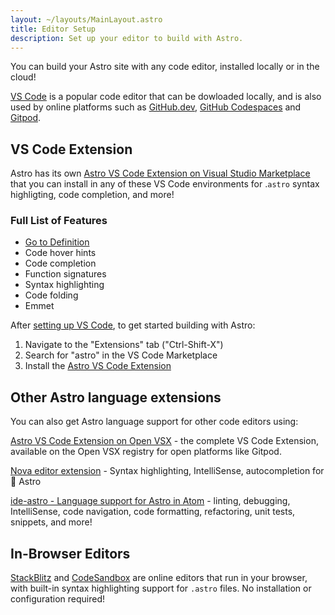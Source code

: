 ```yaml
---
layout: ~/layouts/MainLayout.astro
title: Editor Setup
description: Set up your editor to build with Astro.
---
```

You can build your Astro site with any code editor, installed locally or in the cloud!

[VS Code](https://code.visualstudio.com) is a popular code editor that can be dowloaded locally, and is also used by online platforms such as [GitHub.dev](https://github.dev), [GitHub Codespaces](https://github.com/features/codespaces) and [Gitpod](https://gitpod.io).


## VS Code Extension

Astro has its own [Astro VS Code Extension on Visual Studio Marketplace](https://marketplace.visualstudio.com/items?itemName=astro-build.astro-vscode) that you can install in any of these VS Code environments for .`astro` syntax highligting, code completion, and more!

### Full List of Features
- [Go to Definition](https://code.visualstudio.com/docs/editor/editingevolved#_go-to-definition)
- Code hover hints 
- Code completion
- Function signatures
- Syntax highlighting
- Code folding
- Emmet

After [setting up VS Code](https://code.visualstudio.com/Docs/setup/setup-overview), to get started building with Astro:

1. Navigate to the "Extensions" tab ("Ctrl-Shift-X")
2. Search for "astro" in the VS Code Marketplace
3. Install the [Astro VS Code Extension](https://marketplace.visualstudio.com/items?itemName=astro-build.astro-vscode)

## Other Astro language extensions

You can also get Astro language support for other code editors using:

[Astro VS Code Extension on Open VSX](https://open-vsx.org/extension/astro-build/astro-vscode) - the complete VS Code Extension, available on the Open VSX registry for open platforms like Gitpod.

[Nova editor extension](https://extensions.panic.com/extensions/sciencefidelity/sciencefidelity.astro/) - Syntax highlighting, IntelliSense, autocompletion for 🚀 Astro

[ide-astro - Language support for Astro in Atom](https://atom.io/packages/ide-astro) - linting, debugging, IntelliSense, code navigation, code formatting, refactoring, unit tests, snippets, and more!

## In-Browser Editors

[StackBlitz](https://stackblitz.com) and [CodeSandbox](https://codesandbox.io) are online editors that run in your browser, with built-in syntax highlighting support for `.astro` files. No installation or configuration required!